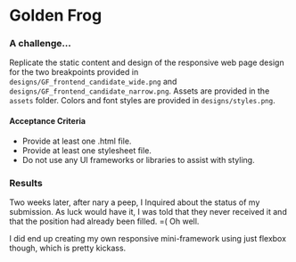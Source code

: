 # Golden Frog
### A challenge...

Replicate the static content and design of the responsive web page design for the two breakpoints provided in `designs/GF_frontend_candidate_wide.png` and `designs/GF_frontend_candidate_narrow.png`. Assets are provided in the `assets` folder. Colors and font styles are provided in `designs/styles.png`.

#### Acceptance Criteria
- Provide at least one .html file.
- Provide at least one stylesheet file.
- Do not use any UI frameworks or libraries to assist with styling.
### Results
Two weeks later, after nary a peep, I Inquired about the status of my submission.  As luck would have it, I was told that they never received it and that the position had already been filled. =( Oh well.

I did end up creating my own responsive mini-framework using just flexbox though, which is pretty kickass.
